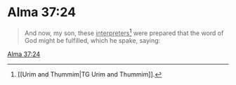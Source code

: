 # Alma 37:24

> And now, my son, these <u>interpreters</u>[^a] were prepared that the word of God might be fulfilled, which he spake, saying:

[Alma 37:24](https://www.churchofjesuschrist.org/study/scriptures/bofm/alma/37?lang=eng&id=p24#p24)


[^a]: [[Urim and Thummim|TG Urim and Thummim]].  
